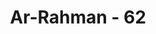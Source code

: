 ---
title: "Ar-Rahman - 62"
no: 62
arabic_no: ٦٢
ayah: وَمِنْ دُوْنِهِمَا جَنَّتٰنِۚ 
translation: "Dan selain dari dua surga itu ada dua surga lagi."
tafsir: "Dalam ayat ini Allah menerangkan bahwa selain dua surga yang tersebut terdahulu ada lagi dua surga yang disediakan untuk orang-orang mukmin dari golongan Ashsabul-yamin. Yaitu dua surga yang terdahulu diperuntukkan bagi golongan orang-orang yang terdahulu beriman dan dua surga yang lain diperuntukkan bagi golongan Ashabul-yamin dari orang yang beriman kemudian. Hal ini sesuai dengan sabda Rasulullah dalam hadisnya: Dua surga dari emas untuk Muqarrabin dan dua buah lagi surga dari perak untuk Ashabul-yamin.\" (Riwayat Ibnu Jarir, Ibnu Abi hatim, Ibnu Mardawaih dari Abu Musa) \n\nMaka nikmat Tuhan yang manakah yang masih didustakan oleh jin dan manusia?"
---